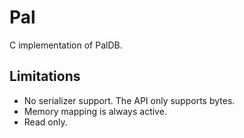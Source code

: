 Pal
===

C implementation of PalDB.

Limitations
-----------

+ No serializer support. The API only supports bytes.
+ Memory mapping is always active.
+ Read only.
